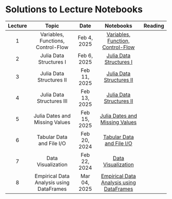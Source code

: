 # Solutions to Lecture Notebooks

| Lecture | Topic                              | Date          |  Notebooks                                                                             | Reading              |
|:-------:|:----------------------------------:|:-------------:|:--------------------------------------------------------------------------------------:|:--------------------:|
| 1       | Variables, Functions, Control-Flow | Feb  4, 2025  | [Variables, Function, Control-Flow](/assets/notebooksolutions/Lect01/Lect01.html)      |                      |
| 2       | Julia Data Structures I            | Feb  6, 2025  | [Julia Data Structures I](/assets/notebooksolutions/Lect02/Lect02.html)                |                      |
| 3       | Julia Data Structures II           | Feb  11, 2025  | [Julia Data Structures II](/assets/notebooksolutions/Lect03/Lect03.html)              |                      |
| 4       | Julia Data Structures III          | Feb  13, 2025  | [Julia Data Structures II](/assets/notebooksolutions/Lect04/Lect04.html)              |                      |
| 5       | Julia Dates and Missing Values     | Feb  15, 2025  | [Julia Dates and Missing Values](/assets/notebooksolutions/Lect05/Lect05.html)        |                      |
| 6       | Tabular Data and File I/O          | Feb  20, 2024  | [Tabular Data and File I/O](/assets/notebooksolutions/Lect06/Lect06.html)        |                      |
| 7       | Data Visualization                 | Feb  22, 2024  | [Data Visualization](/assets/notebooksolutions/Lect07/Lect07.html)        |                      |
| 8       | Empirical Data Analysis using DataFrames  | Mar  04, 2025  | [Empirical Data Analysis using DataFrames](/assets/notebooksolutions/Lect08/Lect08.html)        |                      |